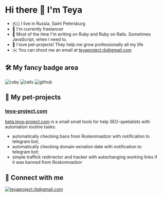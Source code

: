 # Hi there 👋 I'm Teya

- 🇷🇺 I live in Russia, Saint Petersburg
- 🤖 I'm currently freelancer
- 💎 Most of the time I'm writing on Ruby and Ruby on Rails. Sometimes JavaScript, when I need to.
- 🚀 I love pet-projects! They help me grow professionally all my life
- ✉️ You can shoot me an email at [teyaproject.rb@gmail.com](mailto:teyaproject.rb@gmail.com)

## 🛠 My fancy badge area

![ruby](https://img.shields.io/badge/ruby-%23CC342D.svg?&style=for-the-badge&logo=ruby&logoColor=white) ![rails](https://img.shields.io/badge/rails%20-%23CC0000.svg?&style=for-the-badge&logo=ruby-on-rails&logoColor=white) ![github](https://img.shields.io/badge/github%20-%23121011.svg?&style=for-the-badge&logo=github&logoColor=white)



## 🐶 My pet-projects

### [teya-project.com](https://github.com/teya-project/teya-project.com)

[beta.teya-project.com](https://beta.teya-project.com) is a small small tools for help SEO-spetialists with automation routine tasks:
- automatically checking bans from Roskomnadzor with notification to telegram bot;
- automatically checking domain exiration date with notification to telegram bot;
- simple traffick redirrector and tracker with autochanging working links if it was banned from Roskomnadzor

## 🤝 Connect with me

[![teyaproject.rb@gmail.com](https://img.shields.io/badge/teyaproject.rb@gmail.com%20-%23E62B1E.svg?&style=for-the-badge&logo=mail.ru&logoColor=white)](mailto:teyaproject.rb@gmail.com)
